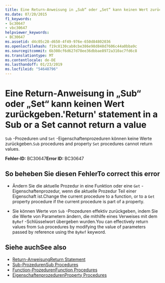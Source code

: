 ```yaml
---
title: Eine Return-Anweisung in „Sub“ oder „Set“ kann keinen Wert zurückgeben.
ms.date: 07/20/2015
f1_keywords:
- bc30647
- vbc30647
helpviewer_keywords:
- BC30647
ms.assetid: d4c05c28-d650-4f49-976e-650d84802036
ms.openlocfilehash: f19c8130cab8cbe386e98d848d7606c44a0bba9c
ms.sourcegitcommit: 6b308cf6d627d78ee36dbbae8972a310ac7fd6c8
ms.translationtype: MT
ms.contentlocale: de-DE
ms.lasthandoff: 01/23/2019
ms.locfileid: "54648796"
---
```

# <a name="return-statement-in-a-sub-or-a-set-cannot-return-a-value"></a><span data-ttu-id="d6d8b-102">Eine Return-Anweisung in „Sub“ oder „Set“ kann keinen Wert zurückgeben.</span><span class="sxs-lookup"><span data-stu-id="d6d8b-102">'Return' statement in a Sub or a Set cannot return a value</span></span>
<span data-ttu-id="d6d8b-103">`Sub` -Prozeduren und `Set` -Eigenschaftenprozeduren können keine Werte zurückgeben.</span><span class="sxs-lookup"><span data-stu-id="d6d8b-103">`Sub` procedures and property `Set` procedures cannot return values.</span></span>  
  
 <span data-ttu-id="d6d8b-104">**Fehler-ID:** BC30647</span><span class="sxs-lookup"><span data-stu-id="d6d8b-104">**Error ID:** BC30647</span></span>  
  
## <a name="to-correct-this-error"></a><span data-ttu-id="d6d8b-105">So beheben Sie diesen Fehler</span><span class="sxs-lookup"><span data-stu-id="d6d8b-105">To correct this error</span></span>  
  
-   <span data-ttu-id="d6d8b-106">Ändern Sie die aktuelle Prozedur in eine Funktion oder eine `Get` -Eigenschaftenprozedur, wenn die aktuelle Prozedur Teil einer Eigenschaft ist.</span><span class="sxs-lookup"><span data-stu-id="d6d8b-106">Change the current procedure to a function, or to a `Get` property procedure if the current procedure is part of a property.</span></span>  
  
-   <span data-ttu-id="d6d8b-107">Sie können Werte von `Sub` -Prozeduren effektiv zurückgeben, indem Sie die Werte von Parametern ändern, die mithilfe eines Verweises mit dem `ByRef` -Schlüsselwort übergeben wurden.</span><span class="sxs-lookup"><span data-stu-id="d6d8b-107">You can effectively return values from `Sub` procedures by modifying the value of parameters passed by reference using the `ByRef` keyword.</span></span>  
  
## <a name="see-also"></a><span data-ttu-id="d6d8b-108">Siehe auch</span><span class="sxs-lookup"><span data-stu-id="d6d8b-108">See also</span></span>
- [<span data-ttu-id="d6d8b-109">Return-Anweisung</span><span class="sxs-lookup"><span data-stu-id="d6d8b-109">Return Statement</span></span>](../../visual-basic/language-reference/statements/return-statement.md)
- [<span data-ttu-id="d6d8b-110">Sub-Prozeduren</span><span class="sxs-lookup"><span data-stu-id="d6d8b-110">Sub Procedures</span></span>](../../visual-basic/programming-guide/language-features/procedures/sub-procedures.md)
- [<span data-ttu-id="d6d8b-111">Function-Prozeduren</span><span class="sxs-lookup"><span data-stu-id="d6d8b-111">Function Procedures</span></span>](../../visual-basic/programming-guide/language-features/procedures/function-procedures.md)
- [<span data-ttu-id="d6d8b-112">Eigenschaftenprozeduren</span><span class="sxs-lookup"><span data-stu-id="d6d8b-112">Property Procedures</span></span>](../../visual-basic/programming-guide/language-features/procedures/property-procedures.md)
